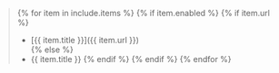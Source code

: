 > {% for item in include.items %}
> {% if item.enabled %}
> {% if item.url %}
> * [{{ item.title }}]({{ item.url }})  
> {% else %}
> * {{ item.title }} 
> {% endif %}
> {% endif %}
> {% endfor %}